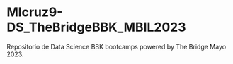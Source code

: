 # Mlcruz9-DS_TheBridgeBBK_MBIL2023
Repositorio de Data Science BBK bootcamps powered by The Bridge Mayo 2023.

